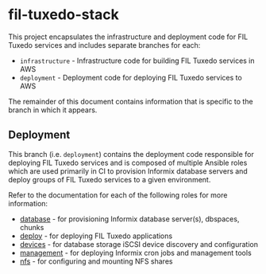 # fil-tuxedo-stack

This project encapsulates the infrastructure and deployment code for FIL Tuxedo services and includes separate branches for each:

* `infrastructure` - Infrastructure code for building FIL Tuxedo services in AWS
* `deployment` - Deployment code for deploying FIL Tuxedo services to AWS

The remainder of this document contains information that is specific to the branch in which it appears.

## Deployment

This branch (i.e. `deployment`) contains the deployment code responsible for deploying FIL Tuxedo services and is composed of multiple Ansible roles which are used primarily in CI to provision Informix database servers and deploy groups of FIL Tuxedo services to a given environment.

Refer to the documentation for each of the following roles for more information:

* [database](roles/database/README.md) - for provisioning Informix database server(s), dbspaces, chunks
* [deploy](roles/deploy/README.md) - for deploying FIL Tuxedo applications
* [devices](roles/devices/README.md) - for database storage iSCSI device discovery and configuration
* [management](roles/management/README.md) - for deploying Informix cron jobs and management tools
* [nfs](roles/nfs/README.md) - for configuring and mounting NFS shares
